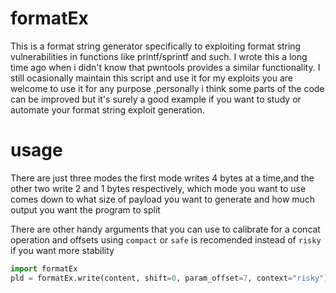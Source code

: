 # formatEx
This is a format string generator specifically to exploiting format string vulnerabilities in functions like printf/sprintf and such.
I wrote this a long time ago when i didn't know that pwntools provides a similar functionality. I still ocasionally maintain this script and use it for my
exploits you are welcome to use it for any purpose ,personally i think some parts of the code can be improved but it's surely a good example if you want to
study or automate your format string exploit generation.


# usage 
There are just three modes the first mode writes 4 bytes at a time,and the other two write 2 and 1 bytes respectively, which mode you want to use comes down to
what size of payload you want to generate and how much output you want the program to split

There are other handy arguments that you can use to calibrate for a concat operation and offsets
using `compact` or `safe` is recomended instead of `risky` if you want more stability
```python
import formatEx
pld = formatEx.write(content, shift=0, param_offset=7, context="risky")   
```
